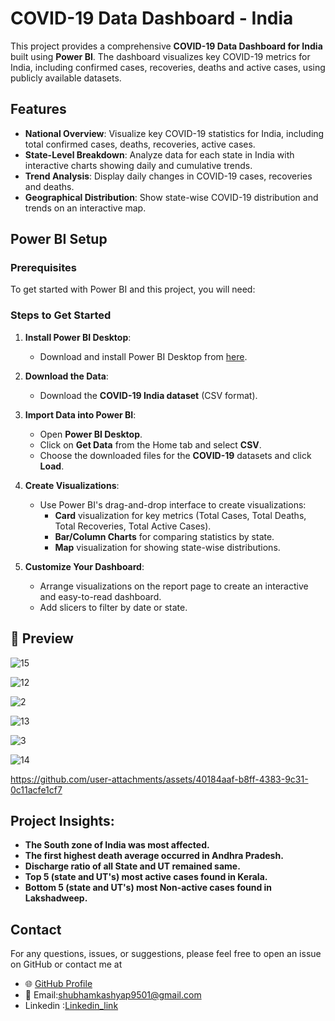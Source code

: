 # COVID-19 Data Dashboard - India

This project provides a comprehensive **COVID-19 Data Dashboard for India** built using **Power BI**. The dashboard visualizes key COVID-19 metrics for India, including confirmed cases, recoveries, deaths and active cases, using publicly available datasets.

## Features

- **National Overview**: Visualize key COVID-19 statistics for India, including total confirmed cases, deaths, recoveries, active cases.
- **State-Level Breakdown**: Analyze data for each state in India with interactive charts showing daily and cumulative trends.
- **Trend Analysis**: Display daily changes in COVID-19 cases, recoveries and deaths.
- **Geographical Distribution**: Show state-wise COVID-19 distribution and trends on an interactive map.

## Power BI Setup

### Prerequisites

To get started with Power BI and this project, you will need:

### Steps to Get Started

1. **Install Power BI Desktop**:
   - Download and install Power BI Desktop from [here](https://powerbi.microsoft.com/desktop/).

2. **Download the Data**:
   - Download the **COVID-19 India dataset** (CSV format).

3. **Import Data into Power BI**:
   - Open **Power BI Desktop**.
   - Click on **Get Data** from the Home tab and select **CSV**.
   - Choose the downloaded files for the **COVID-19** datasets and click **Load**.

6. **Create Visualizations**:
   - Use Power BI's drag-and-drop interface to create visualizations:
     - **Card** visualization for key metrics (Total Cases, Total Deaths, Total Recoveries, Total Active Cases).
     - **Bar/Column Charts** for comparing statistics by state.
     - **Map** visualization for showing state-wise distributions.
    
  
7. **Customize Your Dashboard**:
   - Arrange visualizations on the report page to create an interactive and easy-to-read dashboard.
   - Add slicers to filter by date or state.


## 📸 Preview  





![15](https://github.com/user-attachments/assets/35ce5979-904e-48fb-88f6-713a09f1c441)




![12](https://github.com/user-attachments/assets/68193485-b2f0-4ea8-b233-358a24e09ee8)



![2](https://github.com/user-attachments/assets/f2ef2a7a-31ca-4089-b07f-edbb3b742527)



![13](https://github.com/user-attachments/assets/5035e847-03a0-4390-87f5-5889a5b2604a)




![3](https://github.com/user-attachments/assets/ba83110d-f5db-44da-a254-8ade204e3e91)





![14](https://github.com/user-attachments/assets/a2a13332-12c1-4091-b01a-c75723a51f9d)
 





https://github.com/user-attachments/assets/40184aaf-b8ff-4383-9c31-0c11acfe1cf7


## Project Insights:

- **The South zone of India was most affected.**
- **The first highest death average occurred in Andhra Pradesh.**
- **Discharge ratio of all State and UT remained same.**
- **Top 5 (state and UT's) most active cases found in Kerala.**
- **Bottom 5 (state and UT's) most Non-active cases found in Lakshadweep.**


## Contact

For any questions, issues, or suggestions, please feel free to open an issue on GitHub or contact me at 

- 🌐 [GitHub Profile](https://github.com/ShubhamKumar0786https://github.com/ShubhamKumar0786)  
- 📧 Email:shubhamkashyap9501@gmail.com
- Linkedin :[Linkedin_link](https://www.linkedin.com/in/shubham9797/)




